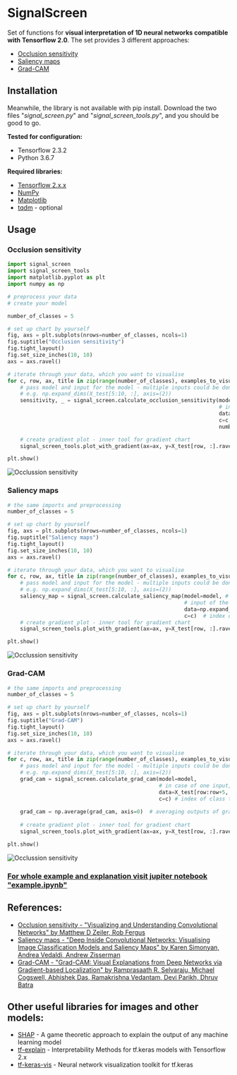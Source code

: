 # SignalScreen

Set of functions for **visual interpretation of 1D neural networks compatible with Tensorflow 2.0**.
The set provides 3 different approaches:
* [Occlusion sensitivity](https://arxiv.org/abs/1311.2901)
* [Saliency maps](https://arxiv.org/abs/1312.6034)
* [Grad-CAM](https://arxiv.org/abs/1610.02391)

## Installation

Meanwhile, the library is not available with pip install. Download the two files "_signal_screen.py_" and 
"_signal_screen_tools.py_", and you should be good to go. 

**Tested for configuration:**
* Tensorflow 2.3.2
* Python 3.6.7

**Required libraries:**
* [Tensorflow 2.x.x](https://www.tensorflow.org/install)
* [NumPy](https://numpy.org/install/)
* [Matplotlib](https://matplotlib.org/users/installing.html)
* [tqdm](https://github.com/tqdm/tqdm) - optional

## Usage
### Occlusion sensitivity
```python
import signal_screen
import signal_screen_tools
import matplotlib.pyplot as plt
import numpy as np

# preprocess your data
# create your model

number_of_classes = 5

# set up chart by yourself
fig, axs = plt.subplots(nrows=number_of_classes, ncols=1)
fig.suptitle("Occlusion sensitivity")
fig.tight_layout()
fig.set_size_inches(10, 10)
axs = axs.ravel()

# iterate through your data, which you want to visualise
for c, row, ax, title in zip(range(number_of_classes), examples_to_visualise, axs, titles):
    # pass model and input for the model - multiple inputs could be done by 
    # e.g. np.expand_dims(X_test[5:10, :], axis=(2))
    sensitivity, _ = signal_screen.calculate_occlusion_sensitivity(model=model, # your model
                                                                   # input of the model
                                                                   data=np.expand_dims(X_test[row, :], axis=(0, 2)), 
                                                                   c=c,  # index of class to visualise
                                                                   number_of_zeros=[15])  # length of window 

    # create gradient plot - inner tool for gradient chart
    signal_screen_tools.plot_with_gradient(ax=ax, y=X_test[row, :].ravel(), gradient=sensitivity[0], title=title)

plt.show()
```

![Occlussion sensitivity](images/occlusion_sensitivity.png)

### Saliency maps

```python
# the same imports and preprocessing
number_of_classes = 5

# set up chart by yourself
fig, axs = plt.subplots(nrows=number_of_classes, ncols=1)
fig.suptitle("Saliency maps")
fig.tight_layout()
fig.set_size_inches(10, 10)
axs = axs.ravel()

# iterate through your data, which you want to visualise
for c, row, ax, title in zip(range(number_of_classes), examples_to_visualise, axs, titles):
    # pass model and input for the model - multiple inputs could be done by 
    # e.g. np.expand_dims(X_test[5:10, :], axis=(2))
    saliency_map = signal_screen.calculate_saliency_map(model=model, # your model
                                                        # input of the model
                                                        data=np.expand_dims(X_test[row, :], axis=0),
                                                        c=c)  # index of class to visualise
    # create gradient plot - inner tool for gradient chart
    signal_screen_tools.plot_with_gradient(ax=ax, y=X_test[row, :].ravel(), gradient=saliency_map, title=title)

plt.show()
```

![Occlussion sensitivity](images/saliency_map.png)

### Grad-CAM
```python
# the same imports and preprocessing
number_of_classes = 5

# set up chart by yourself
fig, axs = plt.subplots(nrows=number_of_classes, ncols=1)
fig.suptitle("Grad-CAM")
fig.tight_layout()
fig.set_size_inches(10, 10)
axs = axs.ravel()

# iterate through your data, which you want to visualise
for c, row, ax, title in zip(range(number_of_classes), examples_to_visualise, axs, titles):
    # pass model and input for the model - multiple inputs could be done by 
    # e.g. np.expand_dims(X_test[5:10, :], axis=(2))
    grad_cam = signal_screen.calculate_grad_cam(model=model,
                                                # in case of one input, expand dims is required with axis 0
                                                data=X_test[row:row+5, :], 
                                                c=c) # index of class to visualise
                                                
    grad_cam = np.average(grad_cam, axis=0)  # averaging outputs of grad-cam
    
    # create gradient plot - inner tool for gradient chart
    signal_screen_tools.plot_with_gradient(ax=ax, y=X_test[row, :].ravel(), gradient=grad_cam, title=title)

plt.show()
```

![Occlussion sensitivity](images/grad_cam.png)


### [For whole example and explanation visit jupiter notebook "example.ipynb"](example.ipynb)

## References:
* [Occlusion sensitivity - "Visualizing and Understanding Convolutional Networks" by Matthew D Zeiler, Rob Fergus](https://arxiv.org/abs/1311.2901)
* [Saliency maps - "Deep Inside Convolutional Networks: Visualising Image Classification Models and Saliency Maps" by Karen Simonyan, Andrea Vedaldi, Andrew Zisserman](https://arxiv.org/abs/1312.6034)
* [Grad-CAM - "Grad-CAM: Visual Explanations from Deep Networks via Gradient-based Localization" by Ramprasaath R. Selvaraju, Michael Cogswell, Abhishek Das, Ramakrishna Vedantam, Devi Parikh, Dhruv Batra](https://arxiv.org/abs/1610.02391)

## Other useful libraries for images and other models:
* [SHAP](https://github.com/slundberg/shap) - A game theoretic approach to explain the output of any machine learning model
* [tf-explain](https://github.com/sicara/tf-explain) - Interpretability Methods for tf.keras models with Tensorflow 2.x
* [tf-keras-vis](https://github.com/keisen/tf-keras-vis) - Neural network visualization toolkit for tf.keras

